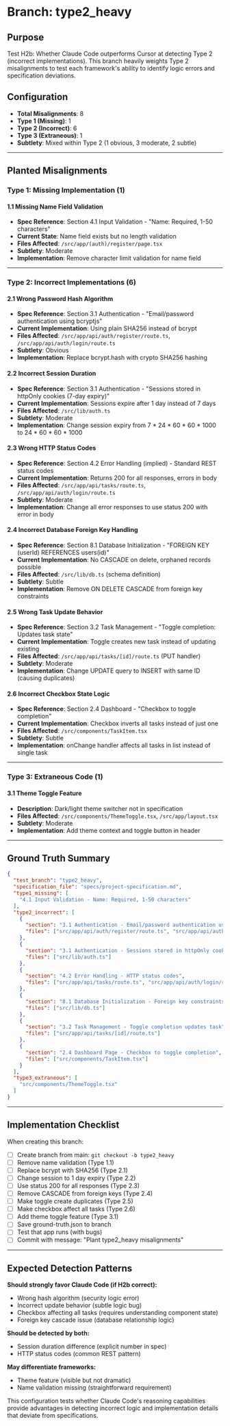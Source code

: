 # Branch: type2_heavy

## Purpose
Test H2b: Whether Claude Code outperforms Cursor at detecting Type 2 (incorrect implementations). This branch heavily weights Type 2 misalignments to test each framework's ability to identify logic errors and specification deviations.

## Configuration
- **Total Misalignments**: 8
- **Type 1 (Missing)**: 1
- **Type 2 (Incorrect)**: 6
- **Type 3 (Extraneous)**: 1
- **Subtlety**: Mixed within Type 2 (1 obvious, 3 moderate, 2 subtle)

---

## Planted Misalignments

### Type 1: Missing Implementation (1)

#### 1.1 Missing Name Field Validation
- **Spec Reference**: Section 4.1 Input Validation - "Name: Required, 1-50 characters"
- **Current State**: Name field exists but no length validation
- **Files Affected**: `/src/app/(auth)/register/page.tsx`
- **Subtlety**: Moderate
- **Implementation**: Remove character limit validation for name field

---

### Type 2: Incorrect Implementations (6)

#### 2.1 Wrong Password Hash Algorithm
- **Spec Reference**: Section 3.1 Authentication - "Email/password authentication using bcryptjs"
- **Current Implementation**: Using plain SHA256 instead of bcrypt
- **Files Affected**: `/src/app/api/auth/register/route.ts`, `/src/app/api/auth/login/route.ts`
- **Subtlety**: Obvious
- **Implementation**: Replace bcrypt.hash with crypto SHA256 hashing

#### 2.2 Incorrect Session Duration
- **Spec Reference**: Section 3.1 Authentication - "Sessions stored in httpOnly cookies (7-day expiry)"
- **Current Implementation**: Sessions expire after 1 day instead of 7 days
- **Files Affected**: `/src/lib/auth.ts`
- **Subtlety**: Moderate
- **Implementation**: Change session expiry from 7 * 24 * 60 * 60 * 1000 to 24 * 60 * 60 * 1000

#### 2.3 Wrong HTTP Status Codes
- **Spec Reference**: Section 4.2 Error Handling (implied) - Standard REST status codes
- **Current Implementation**: Returns 200 for all responses, errors in body
- **Files Affected**: `/src/app/api/tasks/route.ts`, `/src/app/api/auth/login/route.ts`
- **Subtlety**: Moderate
- **Implementation**: Change all error responses to use status 200 with error in body

#### 2.4 Incorrect Database Foreign Key Handling
- **Spec Reference**: Section 8.1 Database Initialization - "FOREIGN KEY (userId) REFERENCES users(id)"
- **Current Implementation**: No CASCADE on delete, orphaned records possible
- **Files Affected**: `/src/lib/db.ts` (schema definition)
- **Subtlety**: Subtle
- **Implementation**: Remove ON DELETE CASCADE from foreign key constraints

#### 2.5 Wrong Task Update Behavior
- **Spec Reference**: Section 3.2 Task Management - "Toggle completion: Updates task state"
- **Current Implementation**: Toggle creates new task instead of updating existing
- **Files Affected**: `/src/app/api/tasks/[id]/route.ts` (PUT handler)
- **Subtlety**: Moderate
- **Implementation**: Change UPDATE query to INSERT with same ID (causing duplicates)

#### 2.6 Incorrect Checkbox State Logic
- **Spec Reference**: Section 2.4 Dashboard - "Checkbox to toggle completion"
- **Current Implementation**: Checkbox inverts all tasks instead of just one
- **Files Affected**: `/src/components/TaskItem.tsx`
- **Subtlety**: Subtle
- **Implementation**: onChange handler affects all tasks in list instead of single task

---

### Type 3: Extraneous Code (1)

#### 3.1 Theme Toggle Feature
- **Description**: Dark/light theme switcher not in specification
- **Files Affected**: `/src/components/ThemeToggle.tsx`, `/src/app/layout.tsx`
- **Subtlety**: Moderate
- **Implementation**: Add theme context and toggle button in header

---

## Ground Truth Summary

```json
{
  "test_branch": "type2_heavy",
  "specification_file": "specs/project-specification.md",
  "type1_missing": [
    "4.1 Input Validation - Name: Required, 1-50 characters"
  ],
  "type2_incorrect": [
    {
      "section": "3.1 Authentication - Email/password authentication using bcryptjs",
      "files": ["src/app/api/auth/register/route.ts", "src/app/api/auth/login/route.ts"]
    },
    {
      "section": "3.1 Authentication - Sessions stored in httpOnly cookies (7-day expiry)",
      "files": ["src/lib/auth.ts"]
    },
    {
      "section": "4.2 Error Handling - HTTP status codes",
      "files": ["src/app/api/tasks/route.ts", "src/app/api/auth/login/route.ts"]
    },
    {
      "section": "8.1 Database Initialization - Foreign key constraints",
      "files": ["src/lib/db.ts"]
    },
    {
      "section": "3.2 Task Management - Toggle completion updates task",
      "files": ["src/app/api/tasks/[id]/route.ts"]
    },
    {
      "section": "2.4 Dashboard Page - Checkbox to toggle completion",
      "files": ["src/components/TaskItem.tsx"]
    }
  ],
  "type3_extraneous": [
    "src/components/ThemeToggle.tsx"
  ]
}
```

---

## Implementation Checklist

When creating this branch:

- [ ] Create branch from main: `git checkout -b type2_heavy`
- [ ] Remove name validation (Type 1.1)
- [ ] Replace bcrypt with SHA256 (Type 2.1)
- [ ] Change session to 1 day expiry (Type 2.2)
- [ ] Use status 200 for all responses (Type 2.3)
- [ ] Remove CASCADE from foreign keys (Type 2.4)
- [ ] Make toggle create duplicates (Type 2.5)
- [ ] Make checkbox affect all tasks (Type 2.6)
- [ ] Add theme toggle feature (Type 3.1)
- [ ] Save ground-truth.json to branch
- [ ] Test that app runs (with bugs)
- [ ] Commit with message: "Plant type2_heavy misalignments"

---

## Expected Detection Patterns

**Should strongly favor Claude Code (if H2b correct):**
- Wrong hash algorithm (security logic error)
- Incorrect update behavior (subtle logic bug)
- Checkbox affecting all tasks (requires understanding component state)
- Foreign key cascade issue (database relationship logic)

**Should be detected by both:**
- Session duration difference (explicit number in spec)
- HTTP status codes (common REST pattern)

**May differentiate frameworks:**
- Theme feature (visible but not dramatic)
- Name validation missing (straightforward requirement)

This configuration tests whether Claude Code's reasoning capabilities provide advantages in detecting incorrect logic and implementation details that deviate from specifications.

